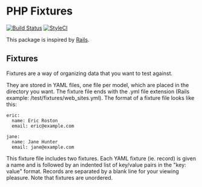 PHP Fixtures
================

[![Build Status](https://travis-ci.org/yaodng/php-fixtures.svg)](https://travis-ci.org/yaodng/php-fixtures)
[![StyleCI](https://styleci.io/repos/38796384/shield)](https://styleci.io/repos/38796384)

This package is inspired by [Rails](http://guides.rubyonrails.org/testing.html).

Fixtures
--------

Fixtures are a way of organizing data that you want to test against.

They are stored in YAML files, one file per model, which are placed in the directory you want.
The fixture file ends with the .yml file extension (Rails example: <your-rails-app>/test/fixtures/web_sites.yml).
The format of a fixture file looks like this:

```
eric:
  name: Eric Roston
  email: eric@example.com

jane:
  name: Jane Hunter
  email: jane@example.com
```

This fixture file includes two fixtures.
Each YAML fixture (ie. record) is given a name and is followed by an indented list of key/value pairs in the "key: value" format.
Records are separated by a blank line for your viewing pleasure.
Note that fixtures are unordered.

